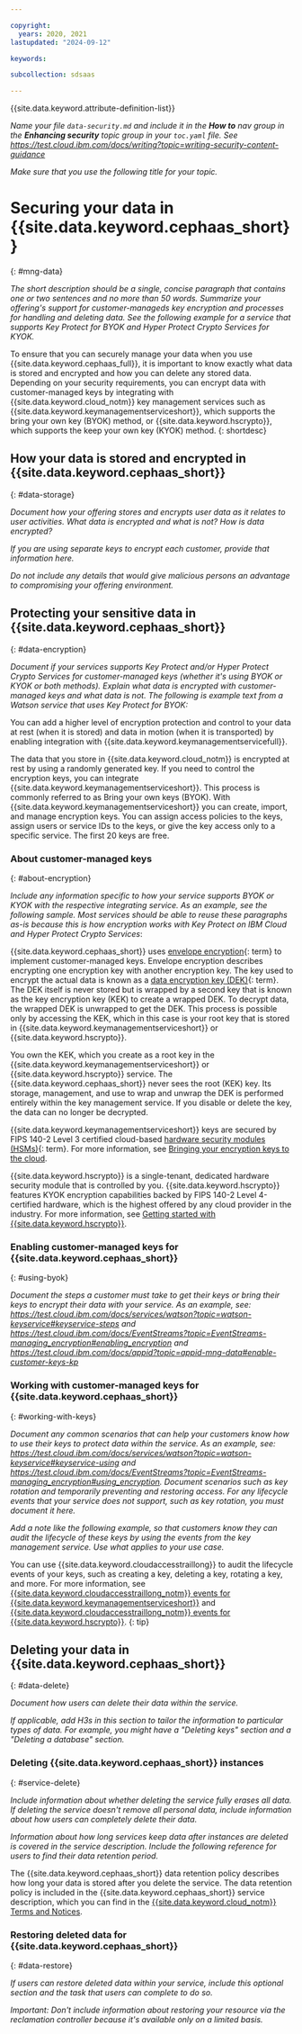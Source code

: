 ```yaml
---

copyright:
  years: 2020, 2021
lastupdated: "2024-09-12"

keywords:

subcollection: sdsaas

---
```


{{site.data.keyword.attribute-definition-list}}

_Name your file `data-security.md` and include it in the **How to** nav group in the **Enhancing security** topic group in your `toc.yaml` file. See https://test.cloud.ibm.com/docs/writing?topic=writing-security-content-guidance_

_Make sure that you use the following title for your topic._

# Securing your data in {{site.data.keyword.cephaas_short}}
{: #mng-data}



_The short description should be a single, concise paragraph that contains one or two sentences and no more than 50 words. Summarize your offering's support for customer-manageds key encryption and processes for handling and deleting data. See the following example for a service that supports Key Protect for BYOK and Hyper Protect Crypto Services for KYOK._

To ensure that you can securely manage your data when you use {{site.data.keyword.cephaas_full}}, it is important to know exactly what data is stored and encrypted and how you can delete any stored data. Depending on your security requirements, you can encrypt data with customer-managed keys by integrating with {{site.data.keyword.cloud_notm}} key management services such as {{site.data.keyword.keymanagementserviceshort}}, which supports the bring your own key (BYOK) method, or {{site.data.keyword.hscrypto}}, which supports the keep your own key (KYOK) method.
{: shortdesc}



## How your data is stored and encrypted in {{site.data.keyword.cephaas_short}}
{: #data-storage}

_Document how your offering stores and encrypts user data as it relates to user activities. What data is encrypted and what is not? How is data encrypted?_

_If you are using separate keys to encrypt each customer, provide that information here._

_Do not include any details that would give malicious persons an advantage to compromising your offering environment._


## Protecting your sensitive data in {{site.data.keyword.cephaas_short}}
{: #data-encryption}

_Document if your services supports Key Protect and/or Hyper Protect Crypto Services for customer-managed keys (whether it's using BYOK or KYOK or both methods). Explain what data is encrypted with customer-managed keys and what data is not. The following is example text from a Watson service that uses Key Protect for BYOK:_

You can add a higher level of encryption protection and control to your data at rest (when it is stored) and data in motion (when it is transported) by enabling integration with {{site.data.keyword.keymanagementservicefull}}.

The data that you store in {{site.data.keyword.cloud_notm}} is encrypted at rest by using a randomly generated key. If you need to control the encryption keys, you can integrate {{site.data.keyword.keymanagementserviceshort}}. This process is commonly referred to as Bring your own keys (BYOK). With {{site.data.keyword.keymanagementserviceshort}} you can create, import, and manage encryption keys. You can assign access policies to the keys, assign users or service IDs to the keys, or give the key access only to a specific service. The first 20 keys are free.




### About customer-managed keys
{: #about-encryption}

_Include any information specific to how your service supports BYOK or KYOK with the respective integrating service. As an example, see the following sample. Most services should be able to reuse these paragraphs as-is because this is how encryption works with Key Protect on IBM Cloud and Hyper Protect Crypto Services_:

{{site.data.keyword.cephaas_short}} uses [envelope encryption](#x9860393){: term} to implement customer-managed keys. Envelope encryption describes encrypting one encryption key with another encryption key. The key used to encrypt the actual data is known as a [data encryption key (DEK)](#x4791827){: term}. The DEK itself is never stored but is wrapped by a second key that is known as the key encryption key (KEK) to create a wrapped DEK. To decrypt data, the wrapped DEK is unwrapped to get the DEK. This process is possible only by accessing the KEK, which in this case is your root key that is stored in {{site.data.keyword.keymanagementserviceshort}} or {{site.data.keyword.hscrypto}}.

You own the KEK, which you create as a root key in the {{site.data.keyword.keymanagementserviceshort}} or {{site.data.keyword.hscrypto}} service. The {{site.data.keyword.cephaas_short}} never sees the root (KEK) key. Its storage, management, and use to wrap and unwrap the DEK is performed entirely within the key management service. If you disable or delete the key, the data can no longer be decrypted.

{{site.data.keyword.keymanagementserviceshort}} keys are secured by FIPS 140-2 Level 3 certified cloud-based [hardware security modules (HSMs)](#x6704988){: term}. For more information, see [Bringing your encryption keys to the cloud](/docs/key-protect?topic=key-protect-importing-keys).

{{site.data.keyword.hscrypto}} is a single-tenant, dedicated hardware security module that is controlled by you. {{site.data.keyword.hscrypto}} features KYOK encryption capabilities backed by FIPS 140-2 Level 4-certified hardware, which is the highest offered by any cloud provider in the industry. For more information, see [Getting started with {{site.data.keyword.hscrypto}}](/docs/hs-crypto?topic=hs-crypto-get-started).


### Enabling customer-managed keys for {{site.data.keyword.cephaas_short}}
{: #using-byok}

_Document the steps a customer must take to get their keys or bring their keys to encrypt their data with your service. As an example, see: https://test.cloud.ibm.com/docs/services/watson?topic=watson-keyservice#keyservice-steps and https://test.cloud.ibm.com/docs/EventStreams?topic=EventStreams-managing_encryption#enabling_encryption and https://test.cloud.ibm.com/docs/appid?topic=appid-mng-data#enable-customer-keys-kp_

### Working with customer-managed keys for {{site.data.keyword.cephaas_short}}
{: #working-with-keys}

_Document any common scenarios that can help your customers know how to use their keys to protect data within the service. As an example, see: https://test.cloud.ibm.com/docs/services/watson?topic=watson-keyservice#keyservice-using and https://test.cloud.ibm.com/docs/EventStreams?topic=EventStreams-managing_encryption#using_encryption. Document scenarios such as key rotation and temporarily preventing and restoring access. For any lifecycle events that your service does not support, such as key rotation, you must document it here._

_Add a note like the following example, so that customers know they can audit the lifecycle of these keys by using the events from the key management service. Use what applies to your use case._

You can use {{site.data.keyword.cloudaccesstraillong}} to audit the lifecycle events of your keys, such as creating a key, deleting a key, rotating a key, and more. For more information, see [{{site.data.keyword.cloudaccesstraillong_notm}} events for {{site.data.keyword.keymanagementserviceshort}}](/docs/key-protect?topic=key-protect-at-events) and [{{site.data.keyword.cloudaccesstraillong_notm}} events for {{site.data.keyword.hscrypto}}](/docs/hs-crypto?topic=hs-crypto-at-events).
{: tip}

## Deleting your data in {{site.data.keyword.cephaas_short}}
{: #data-delete}

_Document how users can delete their data within the service._

_If applicable, add H3s in this section to tailor the information to particular types of data. For example, you might have a "Deleting keys" section and a "Deleting a database" section._

### Deleting {{site.data.keyword.cephaas_short}} instances
{: #service-delete}

_Include information about whether deleting the service fully erases all data. If deleting the service doesn't remove all personal data, include information about how users can completely delete their data._

_Information about how long services keep data after instances are deleted is covered in the service description. Include the following reference for users to find their data retention period._

The {{site.data.keyword.cephaas_short}} data retention policy describes how long your data is stored after you delete the service. The data retention policy is included in the {{site.data.keyword.cephaas_short}} service description, which you can find in the [{{site.data.keyword.cloud_notm}} Terms and Notices](/docs/overview?topic=overview-terms).

### Restoring deleted data for {{site.data.keyword.cephaas_short}}
{: #data-restore}

_If users can restore deleted data within your service, include this optional section and the task that users can complete to do so._

_Important: Don't include information about restoring your resource via the reclamation controller because it's available only on a limited basis._
